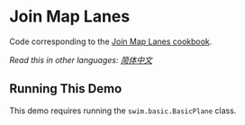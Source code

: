 # Join Map Lanes

Code corresponding to the [Join Map Lanes cookbook](https://swimos.org/tutorials/join-map-lanes/).

*Read this in other languages: [简体中文](README.zh-cn.md)*

## Running This Demo

This demo requires running the `swim.basic.BasicPlane` class.
